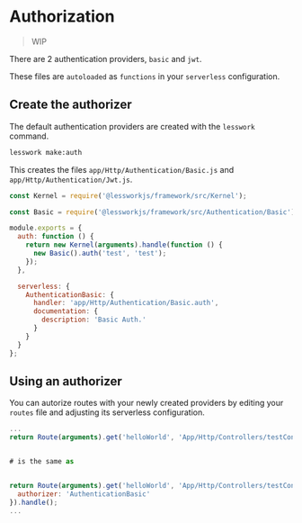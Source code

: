 # Authorization
> WIP 

There are 2 authentication providers, `basic` and `jwt`.

These files are `autoloaded` as `functions` in your `serverless` configuration.

## Create the authorizer

The default authentication providers are created with the `lesswork` command.


```bash
lesswork make:auth
```

This creates the files `app/Http/Authentication/Basic.js` and `app/Http/Authentication/Jwt.js`.

```js
const Kernel = require('@lessworkjs/framework/src/Kernel');

const Basic = require('@lessworkjs/framework/src/Authentication/Basic');

module.exports = {
  auth: function () {
    return new Kernel(arguments).handle(function () {
      new Basic().auth('test', 'test');
    });
  },

  serverless: {
    AuthenticationBasic: {
      handler: 'app/Http/Authentication/Basic.auth',
      documentation: {
        description: 'Basic Auth.'
      }
    }
  }
};
```

## Using an authorizer
You can autorize routes with your newly created providers by editing your `routes` file and adjusting its serverless configuration.

```js
...
return Route(arguments).get('helloWorld', 'App/Http/Controllers/testController@get').auth('AuthenticationBasic').handle();


# is the same as


return Route(arguments).get('helloWorld', 'App/Http/Controllers/testController@get', {
  authorizer: 'AuthenticationBasic'
}).handle();
...
```